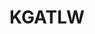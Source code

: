 ---
title: KGATLW
crosslinks:
- youtubefactsbot
- youtubot
- u_imguralbumbot
- tmsbmeta
- indieheads
- Gizzverse
- vinyl
- flightless
- livven
- anti_gif_bot
- TheeOhSees
- themurlocs
- techsupportgore
- fakeid
- kgatlwtheme
- emojipasta
- BrasilOnReddit
- AustralianPsychRock
- FanFiction
- place
---